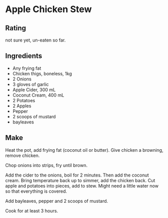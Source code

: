 # Apple Chicken Stew

## Rating
not sure yet, un-eaten so far.

## Ingredients

- Any frying fat
- Chicken thigs, boneless, 1kg
- 2 Onions
- 3 gloves of garlic
- Apple Cider, 300 mL
- Coconut Cream, 400 mL
- 2 Potatoes
- 2 Apples
- Pepper
- 2 scoops of mustard
- bayleaves

## Make

Heat the pot, add frying fat (coconut oil or butter). Give chicken a browning, remove chicken.

Chop onions into strips, fry until brown.

Add the cider to the onions, boil for 2 minutes. Then add the coconut cream. Bring temperature back up to simmer, add the chicken back. Cut apple and potatoes into pieces, add to stew. Might need a little water now so that everything is covered.

Add bayleaves, pepper and 2 scoops of mustard.

Cook for at least 3 hours.
